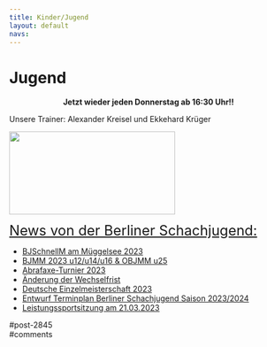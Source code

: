 ```yaml
---
title: Kinder/Jugend 
layout: default
navs:
---
```

<div class="post-2845 page type-page status-publish hentry" id="post-2845">
<h1 class="entry-title">Jugend</h1>
<div class="entry-content">
<p style="text-align: center;"><strong>Jetzt wieder jeden Donnerstag ab 16:30 Uhr!!<br/>
</strong></p>
<p>Unsere Trainer: Alexander Kreisel und Ekkehard Krüger</p>
<p><a href="https://www.narva-schach.de/wordpress/wp-content/uploads/2018/03/0002farbe.jpg"><img alt="" class="size-medium wp-image-3899 aligncenter" decoding="async" height="150" sizes="(max-width: 300px) 100vw, 300px" src="https://www.narva-schach.de/wordpress/wp-content/uploads/2018/03/0002farbe-300x150.jpg" srcset="https://www.narva-schach.de/wordpress/wp-content/uploads/2018/03/0002farbe-300x150.jpg 300w, https://www.narva-schach.de/wordpress/wp-content/uploads/2018/03/0002farbe-768x384.jpg 768w, https://www.narva-schach.de/wordpress/wp-content/uploads/2018/03/0002farbe-1024x512.jpg 1024w, https://www.narva-schach.de/wordpress/wp-content/uploads/2018/03/0002farbe.jpg 1184w" width="300"/></a></p>
<p><span style="text-decoration-line: underline; font-size: 1.8em;">News von der Berliner Schachjugend:</span></p>
<ul><!--via SimplePie with RSSImport--><li><a href="http://www.schachjugend-in-berlin.de/bjschnellm-am-mueggelsee-2023/" title="BJSchnellM am Müggelsee 2023">BJSchnellM am Müggelsee 2023</a></li><li><a href="http://www.schachjugend-in-berlin.de/bjmm-2023-u12-u14-u16-objmm-u25/" title="BJMM 2023 u12/u14/u16 &amp; OBJMM u25">BJMM 2023 u12/u14/u16 &amp; OBJMM u25</a></li><li><a href="http://www.schachjugend-in-berlin.de/abrafaxe-turnier-2023/" title="Abrafaxe-Turnier 2023">Abrafaxe-Turnier 2023</a></li><li><a href="http://www.schachjugend-in-berlin.de/aenderung-der-wechselfrist/" title="Änderung der Wechselfrist">Änderung der Wechselfrist</a></li><li><a href="http://www.schachjugend-in-berlin.de/deutsche-einzelmeisterschaft-2023/" title="Deutsche Einzelmeisterschaft 2023">Deutsche Einzelmeisterschaft 2023</a></li><li><a href="http://www.schachjugend-in-berlin.de/entwurf-terminplan-berliner-schachjugend-saison-2023-2024/" title="Entwurf Terminplan Berliner Schachjugend Saison 2023/2024">Entwurf Terminplan Berliner Schachjugend Saison 2023/2024</a></li><li><a href="http://www.schachjugend-in-berlin.de/leistungssportsitzung-am-21-03-2023/" title="Leistungssportsitzung am 21.03.2023">Leistungssportsitzung am 21.03.2023</a></li></ul>
</div><!-- .entry-content -->
</div> #post-2845 
<div id="comments">
</div> #comments 

